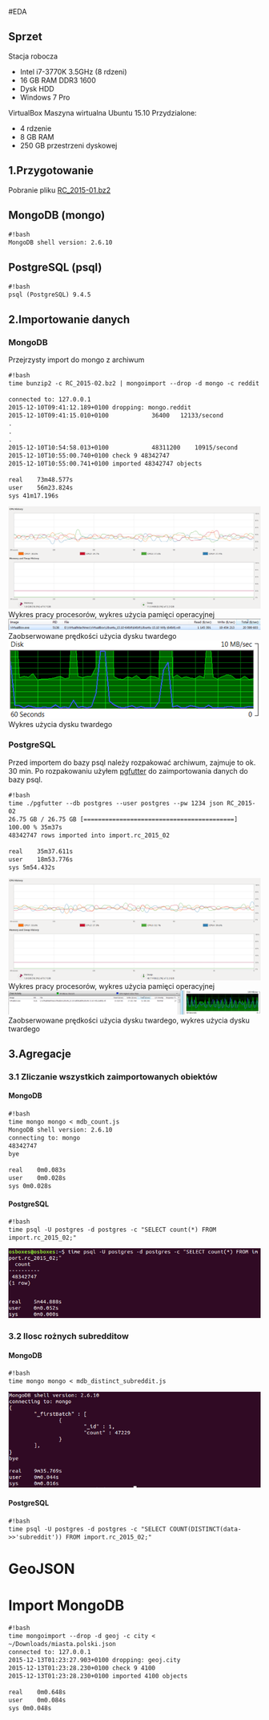 #EDA

## Sprzet
Stacja robocza
- Intel i7-3770K 3.5GHz (8 rdzeni)
- 16 GB RAM DDR3 1600
- Dysk HDD
- Windows 7 Pro

VirtualBox Maszyna wirtualna Ubuntu 15.10
Przydzialone:
- 4 rdzenie 
- 8 GB RAM
- 250 GB przestrzeni dyskowej

## 1.Przygotowanie
Pobranie pliku [RC_2015-01.bz2](https://archive.org/download/2015_reddit_comments_corpus/reddit_data/2015/RC_2015-01.bz2)

## MongoDB (mongo)
```
#!bash
MongoDB shell version: 2.6.10
```
## PostgreSQL (psql)
```
#!bash
psql (PostgreSQL) 9.4.5
```
## 2.Importowanie danych
### MongoDB
Przejrzysty import do mongo z archiwum
```
#!bash
time bunzip2 -c RC_2015-02.bz2 | mongoimport --drop -d mongo -c reddit

connected to: 127.0.0.1
2015-12-10T09:41:12.189+0100 dropping: mongo.reddit
2015-12-10T09:41:15.010+0100 			36400	12133/second
.
.
.
2015-12-10T10:54:58.013+0100 			48311200	10915/second
2015-12-10T10:55:00.740+0100 check 9 48342747
2015-12-10T10:55:00.741+0100 imported 48342747 objects

real	73m48.577s
user	56m23.824s
sys	41m17.196s
```
![import_mongo.png](https://github.com/pwiergowski/nosql_f/blob/master/image/import_mongo.png)
Wykres pracy procesorów, wykres użycia pamięci operacyjnej
![import_mongo_disc_w7.png](https://github.com/pwiergowski/nosql_f/blob/master/image/import_mongo_disc_w7.png)
Zaobserwowane prędkości użycia dysku twardego
![import_mongo_disc_w7_g.png](https://github.com/pwiergowski/nosql_f/blob/master/image/import_mongo_disc_w7_g.png)
Wykres użycia dysku twardego


### PostgreSQL
Przed importem do bazy psql należy rozpakować archiwum, zajmuje to ok. 30 min. Po rozpakowaniu użyłem [pgfutter](https://github.com/lukasmartinelli/pgfutter) do zaimportowania danych do bazy psql.
```
#!bash
time ./pgfutter --db postgres --user postgres --pw 1234 json RC_2015-02
26.75 GB / 26.75 GB [==========================================] 100.00 % 35m37s
48342747 rows imported into import.rc_2015_02

real	35m37.611s
user	18m53.776s
sys	5m54.432s
```
![import_postgres.png](https://github.com/pwiergowski/nosql_f/blob/master/image/import_postgres.png)
Wykres pracy procesorów, wykres użycia pamięci operacyjnej
![import_postgres_w7.png](https://github.com/pwiergowski/nosql_f/blob/master/image/import_postgres_w7.png)
Zaobserwowane prędkości użycia dysku twardego, wykres użycia dysku twardego

## 3.Agregacje
### 3.1 Zliczanie wszystkich zaimportowanych obiektów
#### MongoDB
```
#!bash
time mongo mongo < mdb_count.js 
MongoDB shell version: 2.6.10
connecting to: mongo
48342747
bye

real	0m0.083s
user	0m0.028s
sys	0m0.028s
```

#### PostgreSQL

```
#!bash
time psql -U postgres -d postgres -c "SELECT count(*) FROM import.rc_2015_02;"
```
![psql_zlicznie.png](https://github.com/pwiergowski/nosql_f/blob/master/image/psql_zlicznie.png)

### 3.2 Ilosc rożnych subredditow 
#### MongoDB
```
#!bash
time mongo mongo < mdb_distinct_subreddit.js
```
![psql_zlicznie.png](https://github.com/pwiergowski/nosql_f/blob/master/image/mongo_distinct.png)

#### PostgreSQL
```
#!bash
time psql -U postgres -d postgres -c "SELECT COUNT(DISTINCT(data->>'subreddit')) FROM import.rc_2015_02;"

```



# GeoJSON

# Import MongoDB


```
#!bash
time mongoimport --drop -d geoj -c city < ~/Downloads/miasta.polski.json
connected to: 127.0.0.1
2015-12-13T01:23:27.903+0100 dropping: geoj.city
2015-12-13T01:23:28.230+0100 check 9 4100
2015-12-13T01:23:28.230+0100 imported 4100 objects

real	0m0.648s
user	0m0.084s
sys	0m0.048s

```
